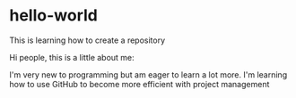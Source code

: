 # hello-world
This is learning how to create a repository

Hi people, this is a little about me: 

I'm very new to programming but am eager to learn a lot more.
I'm learning how to use GitHub to become more efficient with project management
